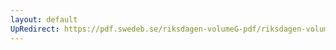 ```yaml
---
layout: default
UpRedirect: https://pdf.swedeb.se/riksdagen-volumeG-pdf/riksdagen-volumeG-pdf/data/199798/reg_199798/reg_199798_0414.pdf
---
```

